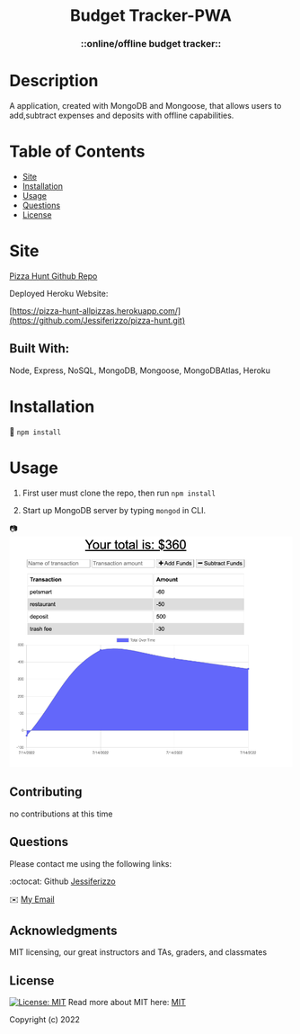 <h1 align="center"> Budget Tracker-PWA</h1>  
  
<h3 align="center">::online/offline budget tracker:: </h3>

  # Description
  A application, created with MongoDB and Mongoose, that allows users to add,subtract expenses and deposits with offline capabilities. 

  # Table of Contents
  * [Site](#site)
  * [Installation](#installation)
  * [Usage](#usage)
  * [Questions](#questions)
  * [License](#license)
  
  # Site 
  [Pizza Hunt Github Repo](https://github.com/Jessiferizzo/pizza-hunt.git)
  
  Deployed Heroku Website:

  [https://pizza-hunt-allpizzas.herokuapp.com/](https://github.com/Jessiferizzo/pizza-hunt.git)


  ## Built With:
  Node, Express, NoSQL, MongoDB, Mongoose, MongoDBAtlas, Heroku
  
  # Installation
  💾 
  `npm install`
  
  # Usage
  1. First user must clone the repo, then run `npm install`

  2. Start up MongoDB server by typing `mongod` in CLI.
  

📷 
![picture of app](./public/assets/icons/Screen%20Shot%202022-07-16%20at%202.17.06%20PM.png)

  ## Contributing
   no contributions at this time
  
  ## Questions
  Please contact me using the following links:

  :octocat: Github [Jessiferizzo](https://github.com/jessiferizzo) 

  ✉️ [My Email](mailto:jsisavath2@gmail.com)

  ## Acknowledgments
 MIT licensing, our great instructors and TAs, graders, and classmates

  ## License
  [![License: MIT](https://img.shields.io/badge/License-MIT-green.svg)](https://opensource.org/licenses/MIT)
  Read more about MIT here:
  [MIT](https://opensource.org/licenses/MIT)

  Copyright (c) 2022 